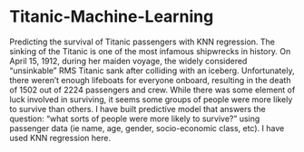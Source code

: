 # Titanic-Machine-Learning
Predicting the survival of Titanic passengers with KNN regression.
The sinking of the Titanic is one of the most infamous shipwrecks in history.
On April 15, 1912, during her maiden voyage, the widely considered “unsinkable” RMS Titanic sank after colliding with an iceberg. Unfortunately, there weren’t enough lifeboats for everyone onboard, resulting in the death of 1502 out of 2224 passengers and crew.
While there was some element of luck involved in surviving, it seems some groups of people were more likely to survive than others.
I have built predictive model that answers the question: “what sorts of people were more likely to survive?” using passenger data (ie name, age, gender, socio-economic class, etc).
I have used KNN regression here.
